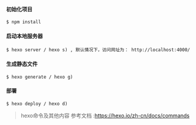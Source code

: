 #### 初始化项目
`$ npm install`

#### 启动本地服务器
`$ hexo server / hexo s) , 默认情况下，访问网址为： http://localhost:4000/`

#### 生成静态文件
`$ hexo generate / hexo g)`

#### 部署
`$ hexo deploy / hexo d)`

>hexo命令及其他内容 参考文档 :https://hexo.io/zh-cn/docs/commands